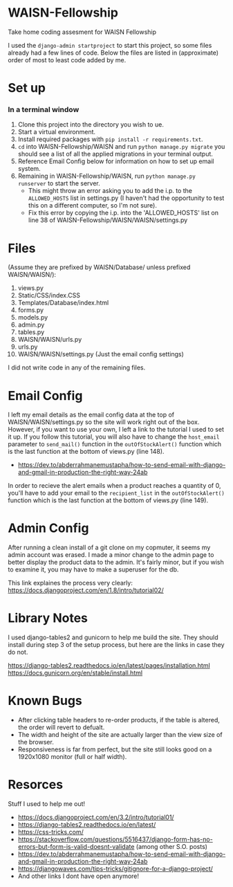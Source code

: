 # WAISN-Fellowship
Take home coding assesment for WAISN Fellowship

I used the `django-admin startproject` to start this project, so some files 
already had a few lines of code. Below the files are listed in (approximate)
order of most to least code added by me.

# Set up

### In a terminal window
1. Clone this project into the directory you wish to ue.
2. Start a virtual environment.
3. Install required packages with `pip install -r requirements.txt`.
4. `cd` into WAISN-Fellowship/WAISN and run `python manage.py migrate` you should see a list of all the applied migrations in your terminal output.
5. Reference Email Config below for information on how to set up email system.
6. Remaining in WAISN-Fellowship/WAISN, run `python manage.py runserver` to start the server.
   - This might throw an error asking you to add the i.p. to the `ALLOWED_HOSTS` list in settings.py (I haven't had the opportunity to test this on a different computer, so I'm not sure).
   - Fix this error by copying the i.p. into the 'ALLOWED_HOSTS' list on line 38 of WAISN-Fellowship/WAISN/WAISN/settings.py  

# Files 
(Assume they are prefixed by WAISN/Database/ unless prefixed WAISN/WAISN/):
   1. views.py
   2. Static/CSS/index.CSS
   3. Templates/Database/index.html
   4. forms.py
   5. models.py
   6. admin.py
   7. tables.py
   8. WAISN/WAISN/urls.py
   9. urls.py
   10. WAISN/WAISN/settings.py (Just the email config settings)

I did not write code in any of the remaining files.

# Email Config
I left my email details as the email config data at the top of WAISN/WAISN/settings.py so the site will work
right out of the box. However, if you want to use your own, I left a link 
to the tutorial I used to set it up. If you follow this tutorial, you will also have to change the `host_email` parameter to `send_mail()` function in the `outOfStockAlert()` function which is the last function at the bottom of 
views.py (line 148).
- https://dev.to/abderrahmanemustapha/how-to-send-email-with-django-and-gmail-in-production-the-right-way-24ab


In order to recieve the alert emails when a product reaches a quantity of 0, you'll have to add your email to the `recipient_list` in the `outOfStockAlert()` function which is the last function at the bottom of 
views.py (line 149).

# Admin Config
After running a clean install of a git clone on my copmuter, it seems my admin account was erased. I made a minor change to the admin page to better display the product data to the admin. It's fairly minor, but if you wish to examine it, you may have to make a superuser for the db.

This link explaines the process very clearly: https://docs.djangoproject.com/en/1.8/intro/tutorial02/

# Library Notes
I used django-tables2 and gunicorn to help me build the site. They should install during step 3 of the setup process, but here are the links in case they do not.

https://django-tables2.readthedocs.io/en/latest/pages/installation.html
https://docs.gunicorn.org/en/stable/install.html


# Known Bugs
- After clicking table headers to re-order products, if the table is altered, the order will revert to defualt.
- The width and height of the site are actually larger than the view size of the browser.
- Responsiveness is far from perfect, but the site still looks good on a 1920x1080 monitor (full or half width). 

# Resorces
Stuff I used to help me out!
- https://docs.djangoproject.com/en/3.2/intro/tutorial01/
- https://django-tables2.readthedocs.io/en/latest/
- https://css-tricks.com/
- https://stackoverflow.com/questions/5516437/django-form-has-no-errors-but-form-is-valid-doesnt-validate (among other S.O. posts)
- https://dev.to/abderrahmanemustapha/how-to-send-email-with-django-and-gmail-in-production-the-right-way-24ab
- https://djangowaves.com/tips-tricks/gitignore-for-a-django-project/
- And other links I dont have open anymore!
